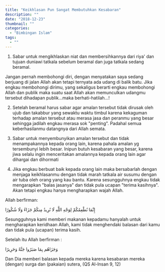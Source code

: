 ```yaml
---
title: "Keikhlasan Pun Sangat Membutuhkan Kesabaran"
description: ""
date: "2018-12-23"
thumbnail: ""
categories:
  - "Bimbingan Islam"
tags:
  - ""
---
```

1) Sabar untuk mengikhlaskan niat dan membersihkannya dari riya' dan tujuan duniawi tatkala sebelum beramal dan juga tatkala sedang beramal.

Jangan pernah membohongi diri, dengan menyatakan saya sedang berjuang di jalan Allah akan tetapi ternyata ada udang di balik batu. Jika engkau membohongi dirimu, yang sekaligus berarti engkau membohongi Allah dan publik maka suatu saat Allah akan memunculkan udangmu tersebut dihadapan publik...maka berhati-hatilah...!

2) Setelah beramal harus sabar agar amalan tersebut tidak dirusak oleh ujub dan takabbur yang sewaktu waktu timbul karena kekaguman terhadap amalan tersebut atau merasa jasa dan peranmu yang besar sehingga jadilah engkau merasa sok "penting". Padahal semua keberhasilanmu datangnya dari Allah semata.

3) Sabar untuk menyembunyikan amalan tersebut dan tidak menampakannya kepada orang lain, karena pahala amalan yg tersembunyi lebih besar. Inipun butuh kesabaran yang besar, karena jiwa selalu ingin menceritakan amalannya kepada orang lain agar dihargai dan dihormati

4) Jika engkau berbuat baik kepada orang lain maka bersabarlah dengan menjaga keikhlasanmu dengan tidak marah tatkala air susumu dengan air tuba oleh orang yang kau bantu. Karena sesungguhnya engkau tidak mengarapkan "balas jasanya" dan tidak pula ucapan "terima kasihnya". Akan tetapi engkau hanya mengharapkan wajah Allah.

Allah berfirman:

إِنَّمَا نُطْعِمُكُمْ لِوَجْهِ اللَّهِ لَا نُرِيدُ مِنكُمْ جَزَاءً وَلَا شُكُورًا

Sesungguhnya kami memberi makanan kepadamu hanyalah untuk mengharapkan keridhaan Allah, kami tidak menghendaki balasan dari kamu dan tidak pula (ucapan) terima kasih.

Setelah itu Allah berfirman :

وَجَزَاهُم بِمَا صَبَرُوا جَنَّةً وَحَرِيرًا

Dan Dia memberi balasan kepada mereka karena kesabaran mereka (dengan) surga dan (pakaian) sutera, (QS Al-Insan 9, 12)
